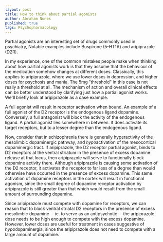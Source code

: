 ```yaml
---
layout: post
title: How to think about partial agonists
author: Abraham Nunes
published: true
tags: Psychopharmacology
---
```


Partial agonists are an interesting set of drugs commonly used in psychiatry, Notable examples include Buspirone (5-HT1A) and aripiprazole (D2R).

In my experience, one of the common mistakes people make when thinking about how partial agonists work is that they assume that the behaviour of the medication somehow changes at different doses. Classically, this applies to aripiprazole, where we use lower doses in depression, and higher doses for psychosis and mania. The 5mg "threshold" in this case is not really a threshold at all. The mechanism of action and overall clinical effects can be better understood by clarifying just how a partial agonist works. We'll briefly look at aripiprazole as a case example.

A full agonist will result in receptor activation when bound. An example of a full agonist of the D2 receptor is the endogenous ligand dopamine. Conversely, a full antagonist will block the activity of the endogenous ligand. A partial agonist lies somewhere in between. It does activate its target receptors, but to a lesser degree than the endogenous ligand.

Now, consider that in schizophrenia there is generally hyperactivity of the mesolimbic dopaminergic pathway, and *hypo*activation of the mesocortical dopaminergic tract. If aripiprazole, the D2 receptor partial agonist, binds to D2 receptors at the ventral striatum in the presence of excess dopamine release at that locus, then aripiprazole will serve to functionally block dopamine activity there. Although aripiprazole is causing some activation of the D2 receptor, it activates the receptor to far less of a degree than would otherwise have occurred in the presence of excess dopamine. This same activation of dopamine receptors in the cortex will result in functional agonism, since the small degree of dopamine receptor activation by aripiprazole is still greater than that which would result from the small amount of surrounding dopamine.

Since aripiprazole must compete with dopamine for receptors, we can reason that to block ventral striatal D2 receptors in the presence of excess mesolimbic dopamine---ie. to serve as an antipsychotic---the aripiprazole dose needs to be high enough to compete with the excess dopamine. However, lower doses are useful for treatment in cases suggestive of *hypo*dopaminergia, since the aripiprazole does not need to compete with a large amount of dopamine.




